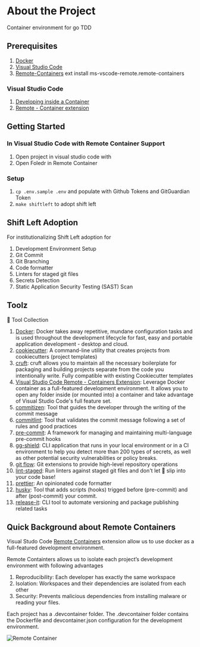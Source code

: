 # About the Project

Container environment for go TDD

## Prerequisites

1.  [Docker](https://www.docker.com/)
1.  [Visual Studio Code](https://code.visualstudio.com/)
1.  [Remote-Containers](https://marketplace.visualstudio.com/items?itemName=ms-vscode-remote.remote-containers) ext install ms-vscode-remote.remote-containers

### Visual Studio Code

1. [Developing inside a Container](https://code.visualstudio.com/docs/remote/containers)
1. [Remote - Container extension](https://code.visualstudio.com/docs/remote/containers-tutorial)

## Getting Started

### In Visual Studio Code with Remote Container Support

1. Open project in visual studio code with
1. Open Foledr in Remote Container

### Setup

1. `cp .env.sample .env` and populate with Github Tokens and GitGuardian Token
1. `make shiftleft` to adopt shift left

## Shift Left Adoption

For institutionalizing Shift Left adoption for

1. Development Environment Setup
1. Git Commit
1. Git Branching
1. Code formatter
1. Linters for staged git files
1. Secrets Detection
1. Static Application Security Testing (SAST) Scan

## Toolz

🚀 Tool Collection

1.  [Docker](https://www.docker.com/): Docker takes away repetitive, mundane configuration tasks and is used throughout the development lifecycle for fast, easy and portable application development - desktop and cloud.
1.  [cookiecutter](https://github.com/cookiecutter/cookiecutter): A command-line utility that creates projects from cookiecutters (project templates)
1.  [cruft](https://github.com/cruft/cruft): cruft allows you to maintain all the necessary boilerplate for packaging and building projects separate from the code you intentionally write. Fully compatible with existing Cookiecutter templates
1.  [Visual Studio Code Remote - Containers Extension](https://code.visualstudio.com/docs/remote/containers): Leverage Docker container as a full-featured development environment. It allows you to open any folder inside (or mounted into) a container and take advantage of Visual Studio Code's full feature set.
1.  [commitizen](https://github.com/commitizen/cz-cli): Tool that guides the developer through the writing of the commit message
1.  [commitlint](https://github.com/conventional-changelog/commitlint): Tool that validates the commit message following a set of rules and good practices
1.  [pre-commit](https://pre-commit.com/): A framework for managing and maintaining multi-language pre-commit hooks
1.  [gg-shield](https://github.com/GitGuardian/gg-shield): CLI application that runs in your local environment or in a CI environment to help you detect more than 200 types of secrets, as well as other potential security vulnerabilities or policy breaks.
1.  [git flow](https://github.com/nvie/gitflow): Git extensions to provide high-level repository operations
1.  [lint-staged](https://github.com/okonet/lint-staged): Run linters against staged git files and don't let :poop: slip into your code base!
1.  [prettier](https://prettier.io/): An opinionated code formatter
1.  [husky](https://github.com/typicode/husky): Tool that adds scripts (hooks) trigged before (pre-commit) and after (post-commit) your commit.
1.  [release-it](https://github.com/release-it/release-it): CLI tool to automate versioning and package publishing related tasks

## Quick Background about Remote Containers

Visual Studo Code [Remote Containers](https://marketplace.visualstudio.com/items?itemName=ms-vscode-remote.remote-containers) extension allow us to use docker as a full-featured development environment.

Remote Containters allows us to isolate each project’s development environment with following advantages

1.  Reproducibility: Each developer has exactly the same workspace
1.  Isolation: Workspaces and their dependencies are isolated from each other
1.  Security: Prevents malicious dependencies from installing malware or reading your files.

Each project has a .devcontainer folder.
The .devcontainer folder contains the Dockerfile and devcontainer.json configuration for the development environment.

![Remote Container](https://code.visualstudio.com/assets/docs/remote/containers/architecture-containers.png)
